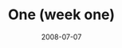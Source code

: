 ---
layout: media
category: media
series: "One"
title: "One (week one)"
date: 2008-07-07
description: "Chuck Mingo shares his thoughts about Jesus' prayer for unity among his followers."
video: "http://s3.amazonaws.com/crossroadsvideomessages/One1.mp4"
video-poster: "https://www.crossroads.net/uploadedfiles/one1-still.jpg"
---